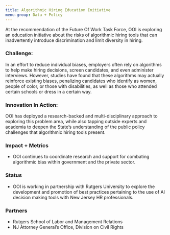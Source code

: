 ```yaml
---
title: Algorithmic Hiring Education Initiative
menu-group: Data + Policy
---
```


At the recommendation of the Future Of Work Task Force, OOI is exploring an education initiative about the risks of algorithmic hiring tools that can inadvertently introduce discrimination and limit diversity in hiring.

### Challenge:
 In an effort to reduce individual biases, employers often rely on algorithms to help make hiring decisions, screen candidates, and even administer interviews. However, studies have found that these algorithms may actually reinforce existing biases, penalizing candidates who identify as women, people of color, or those with disabilities, as well as those who attended certain schools or dress in a certain way.

### Innovation In Action:
 OOI has deployed a research-backed and multi-disciplinary approach to exploring this problem area, while also tapping outside experts and academia to deepen the State’s understanding of the public policy challenges that algorithmic hiring tools present.

### Impact + Metrics

- OOI continues to coordinate research and support for combating algorithmic bias within government and the private sector.

### Status

- OOI is working in partnership with Rutgers University to explore the development and promotion of best practices pertaining to the use of AI decision making tools with New Jersey HR professionals.

### Partners

- Rutgers School of Labor and Management Relations
- NJ Attorney General’s Office, Division on Civil Rights
